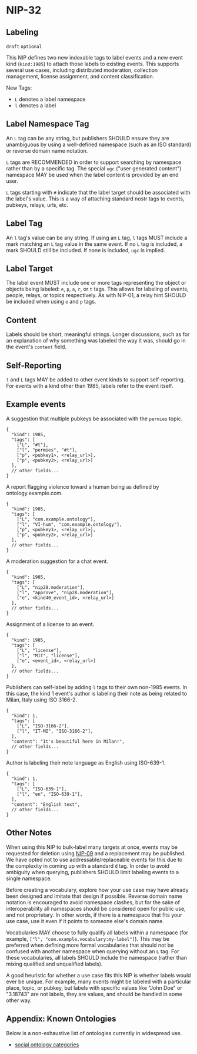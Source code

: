 # NIP-32

## Labeling

`draft` `optional`

This NIP defines two new indexable tags to label events and a new event kind (`kind:1985`) to attach those labels to existing events. This supports several use cases, including distributed moderation, collection management, license assignment, and content classification.

New Tags:

- `L` denotes a label namespace
- `l` denotes a label

## Label Namespace Tag

An `L` tag can be any string, but publishers SHOULD ensure they are unambiguous by using a well-defined namespace
(such as an ISO standard) or reverse domain name notation.

`L` tags are RECOMMENDED in order to support searching by namespace rather than by a specific tag. The special `ugc`
("user generated content") namespace MAY be used when the label content is provided by an end user.

`L` tags starting with `#` indicate that the label target should be associated with the label's value.
This is a way of attaching standard nostr tags to events, pubkeys, relays, urls, etc.

## Label Tag

An `l` tag's value can be any string. If using an `L` tag, `l` tags MUST include a mark matching an `L`
tag value in the same event. If no `L` tag is included, a mark SHOULD still be included. If none is
included, `ugc` is implied.

## Label Target

The label event MUST include one or more tags representing the object or objects being
labeled: `e`, `p`, `a`, `r`, or `t` tags. This allows for labeling of events, people, relays,
or topics respectively. As with NIP-01, a relay hint SHOULD be included when using `e` and
`p` tags.

## Content

Labels should be short, meaningful strings. Longer discussions, such as for an
explanation of why something was labeled the way it was, should go in the event's `content` field.

## Self-Reporting

`l` and `L` tags MAY be added to other event kinds to support self-reporting. For events
with a kind other than 1985, labels refer to the event itself.

## Example events

A suggestion that multiple pubkeys be associated with the `permies` topic.

```jsonc
{
  "kind": 1985,
  "tags": [
    ["L", "#t"],
    ["l", "permies", "#t"],
    ["p", <pubkey1>, <relay_url>],
    ["p", <pubkey2>, <relay_url>]
  ],
  // other fields...
}
```

A report flagging violence toward a human being as defined by ontology.example.com.

```jsonc
{
  "kind": 1985,
  "tags": [
    ["L", "com.example.ontology"],
    ["l", "VI-hum", "com.example.ontology"],
    ["p", <pubkey1>, <relay_url>],
    ["p", <pubkey2>, <relay_url>]
  ],
  // other fields...
}
```

A moderation suggestion for a chat event.

```jsonc
{
  "kind": 1985,
  "tags": [
    ["L", "nip28.moderation"],
    ["l", "approve", "nip28.moderation"],
    ["e", <kind40_event_id>, <relay_url>]
  ],
  // other fields...
}
```

Assignment of a license to an event.

```jsonc
{
  "kind": 1985,
  "tags": [
    ["L", "license"],
    ["l", "MIT", "license"],
    ["e", <event_id>, <relay_url>]
  ],
  // other fields...
}
```

Publishers can self-label by adding `l` tags to their own non-1985 events. In this case, the kind 1 event's author
is labeling their note as being related to Milan, Italy using ISO 3166-2.

```jsonc
{
  "kind": 1,
  "tags": [
    ["L", "ISO-3166-2"],
    ["l", "IT-MI", "ISO-3166-2"],
  ],
  "content": "It's beautiful here in Milan!",
  // other fields...
}
```

Author is labeling their note language as English using ISO-639-1.

```jsonc
{
  "kind": 1,
  "tags": [
    ["L", "ISO-639-1"],
    ["l", "en", "ISO-639-1"],
  ],
  "content": "English text",
  // other fields...
}
```

## Other Notes

When using this NIP to bulk-label many targets at once, events may be requested for deletion using [NIP-09](09.md) and a replacement
may be published. We have opted not to use addressable/replaceable events for this due to the
complexity in coming up with a standard `d` tag. In order to avoid ambiguity when querying,
publishers SHOULD limit labeling events to a single namespace.

Before creating a vocabulary, explore how your use case may have already been designed and
imitate that design if possible. Reverse domain name notation is encouraged to avoid
namespace clashes, but for the sake of interoperability all namespaces should be
considered open for public use, and not proprietary. In other words, if there is a
namespace that fits your use case, use it even if it points to someone else's domain name.

Vocabularies MAY choose to fully qualify all labels within a namespace (for example,
`["l", "com.example.vocabulary:my-label"]`). This may be preferred when defining more
formal vocabularies that should not be confused with another namespace when querying
without an `L` tag. For these vocabularies, all labels SHOULD include the namespace
(rather than mixing qualified and unqualified labels).

A good heuristic for whether a use case fits this NIP is whether labels would ever be unique.
For example, many events might be labeled with a particular place, topic, or pubkey, but labels
with specific values like "John Doe" or "3.18743" are not labels, they are values, and should
be handled in some other way.

## Appendix: Known Ontologies

Below is a non-exhaustive list of ontologies currently in widespread use.

- [social ontology categories](https://github.com/CLARIAH/awesome-humanities-ontologies)
